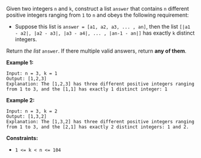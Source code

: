 Given two integers `n` and `k`, construct a list `answer` that contains `n`
different positive integers ranging from `1` to `n` and obeys the following
requirement:

  * Suppose this list is `answer = [a1, a2, a3, ... , an]`, then the list `[|a1 - a2|, |a2 - a3|, |a3 - a4|, ... , |an-1 - an|]` has exactly `k` distinct integers.

Return _the list_ `answer`. If there multiple valid answers, return **any of
them**.



**Example 1:**

    
    
    Input: n = 3, k = 1
    Output: [1,2,3]
    Explanation: The [1,2,3] has three different positive integers ranging from 1 to 3, and the [1,1] has exactly 1 distinct integer: 1
    

**Example 2:**

    
    
    Input: n = 3, k = 2
    Output: [1,3,2]
    Explanation: The [1,3,2] has three different positive integers ranging from 1 to 3, and the [2,1] has exactly 2 distinct integers: 1 and 2.
    



**Constraints:**

  * `1 <= k < n <= 104`

